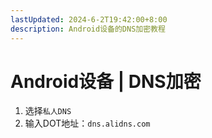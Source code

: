 ```yaml
---
lastUpdated: 2024-6-2T19:42:00+8:00
description: Android设备的DNS加密教程
---
```


# Android设备 | DNS加密

1. 选择`私人DNS`
2. 输入DOT地址：`dns.alidns.com`
